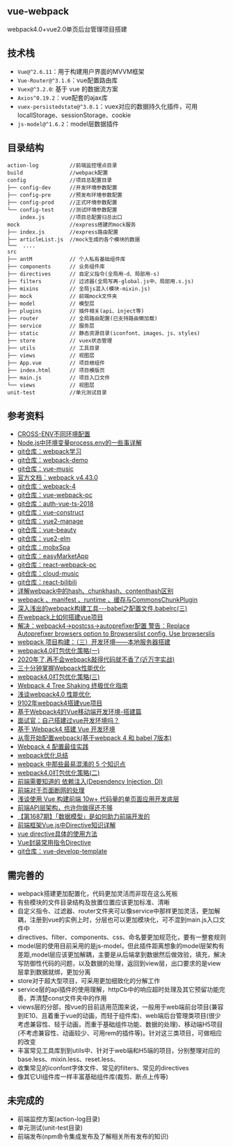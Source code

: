 ## vue-webpack
webpack4.0+vue2.0单页后台管理项目搭建

## 技术栈
- `Vue@^2.6.11`：用于构建用户界面的MVVM框架
- `Vue-Router@^3.1.6`：vue配置路由库
- `Vuex@^3.2.0`: 基于 vue 的数据流方案
- `Axios^0.19.2`：vue配套的ajax库
- `vuex-persistedstate@^3.0.1`：vuex对应的数据持久化插件，可用locallStorage、sessionStorage、cookie
- `js-model@^1.6.2`：model层数据插件

## 目录结构
```
action-log          //前端监控埋点目录
build               //webpack配置
config              //项目总配置目录
├── config-dev      //开发环境参数配置
├── config-pre      //预发布环境参数配置         
├── config-prod     //正式环境参数配置
└── config-test     //测试环境参数配置
    index.js        //项目总配置归总出口
mock                //express搭建的mock服务
├── index.js        //express路由配置
├── articleList.js  //mock生成的各个模块的数据
└──  ....           
src
├── antM            // 个人私有基础组件库
├── components      // 业务组件库
├── directives      // 自定义指令(全局用-d、局部用-s)
├── filters         // 过滤器(全局写再-global.js中、局部用.s.js)
├── mixins          // 全局js混入(模块-mixin.js)
├── mock            // 前端mock文件夹
├── model           // 模型层
├── plugins         // 插件相关(api、inject等)
├── router          // 全局路由配置(已支持路由懒加载)
├── service         // 服务层
├── static          // 静态资源目录(iconfont、images、js、styles)
├── store           // vuex状态管理
├── utils           // 工具目录
├── views           // 视图层
├── App.vue         // 项目根组件
├── index.html      // 项目模版页
├── main.js         // 项目入口文件
└── views           // 视图层
unit-test           //单元测试目录
```

## 参考资料
- [CROSS-ENV不同环境配置](https://www.cnblogs.com/wpshan/p/11119597.html)
- [Node.js中环境变量process.env的一些事详解](https://blog.csdn.net/u012971339/article/details/81876165)
- [git仓库：webpack学习](https://gitee.com/XiMoon/web_pack_learning)
- [git仓库：webpack-demo](https://gitee.com/XiMoon/webpack-demo)
- [git仓库：vue-music](https://gitee.com/XiMoon/vue-music)
- [官方文档：webpack v4.43.0](https://www.webpackjs.com/guides/)
- [git仓库：webpack-4](https://github.com/Coobug/webpack)
- [git仓库：vue-webpack-pc](https://github.com/Coobug/vue-webpack-pc)
- [git仓库：auth-vue-ts-2018](https://github.com/Coobug/auth-vue-ts-2018)
- [git仓库：vue-construct](https://github.com/Coobug/vue-construct)
- [git仓库：vue2-manage](https://github.com/Coobug/vue2-manage)
- [git仓库：vue-beauty](https://github.com/Coobug/vue-beauty)
- [git仓库：vue2-elm](https://github.com/Coobug/vue2-elm)
- [git仓库：mobxSpa](https://github.com/Coobug/mobxSpa)
- [git仓库：easyMarketApp](https://github.com/Coobug/easyMarketApp)
- [git仓库：react-webpack-pc](https://github.com/Coobug/react-webpack-pc)
- [git仓库：cloud-music](https://github.com/Coobug/cloud-music)
- [git仓库：react-bilibili](https://github.com/Coobug/react-bilibili)
- [详解webpack中的hash、chunkhash、contenthash区别](https://www.jb51.net/article/132275.htm)
- [webpack 、manifest 、runtime 、缓存与CommonsChunkPlugin](https://www.jianshu.com/p/95752b101582)
- [深入浅出的webpack构建工具---babel之配置文件.babelrc(三)](https://www.cnblogs.com/tugenhua0707/p/9452471.html)
- [在webpack上如何搭建vue项目](https://www.php.cn/js-tutorial-403721.html)
- [解决：webpack4->postcss->autoprefixer配置 警告：Replace Autoprefixer browsers option to Browserslist config. Use browserslis](https://www.cnblogs.com/alpiny/p/12496691.html)
- [webpack 项目构建：（三）开发环境——本地服务器搭建](https://segmentfault.com/a/1190000013586090)
- [webpack4.0打包优化策略(一)](https://juejin.im/post/5abbc2ca5188257ddb0fae9b#heading-0)
- [2020年了,再不会webpack敲得代码就不香了(近万字实战)](https://juejin.im/post/5de87444518825124c50cd36#heading-0)
- [三十分钟掌握Webpack性能优化](https://juejin.im/post/5b652b036fb9a04fa01d616b#heading-0)
- [webpack4.0打包优化策略(三)](https://juejin.im/post/5ac76a8f51882555677ecc06)
- [Webpack 4 Tree Shaking 终极优化指南](https://juejin.im/post/5dcec27d5188254b0147e619#heading-0)
- [浅谈webpack4.0 性能优化](https://juejin.im/post/5bf511eae51d454e243dbe55#heading-0)
- [9102年webpack4搭建vue项目](https://juejin.im/post/5c665da5f265da2dcb676cfc#heading-0)
- [基于Webpack4的Vue移动端开发环境-搭建篇](https://juejin.im/post/5df2eed351882512664b0b54#heading-0)
- [面试官：自己搭建过vue开发环境吗？](https://juejin.im/post/5cc55c336fb9a032086dd701#heading-0)
- [基于 Webpack4 搭建 Vue 开发环境](https://juejin.im/post/5bc30d5fe51d450ea1328877#heading-0)
- [从零开始配置webpack(基于webpack 4 和 babel 7版本)](https://juejin.im/post/5c947c3b6fb9a070f1257f7a#heading-0)
- [Webpack 4 配置最佳实践](https://juejin.im/post/5b304f1f51882574c72f19b0#heading-1)
- [webpack优化总结](https://www.cnblogs.com/mengff/p/9717193.html)
- [webpack 中那些最易混淆的 5 个知识点](https://juejin.im/post/5cede821f265da1bbd4b5630)
- [webpack4.0打包优化策略(二)](https://juejin.im/post/5ac769e7f265da237b225490#heading-0)
- [前端需要知道的 依赖注入(Dependency Injection, DI)](http://test.imweb.io/topic/571b567505637d4c67ae3f64)
- [前端对于页面断网的处理](https://juejin.im/post/5cb6c18df265da034d2a0c37)
- [浅谈使用 Vue 构建前端 10w+ 代码量的单页面应用开发底层](https://juejin.im/post/5b29c3bde51d45588d4d7110)
- [前端API层架构，也许你做得还不够](https://juejin.im/post/5de7169451882512454b18d8)
- [【第1687期】「数据模型」是如何助力前端开发的](https://m.sohu.com/a/330966582_463970)
- [前端框架Vue.js中Directive知识详解](https://m.jb51.net/article/92491.htm)
- [vue directive具体的使用方法](https://www.cnblogs.com/heyinwangchuan/p/7905286.html)
- [Vue封装常用指令Directive](https://blog.csdn.net/weixin_30299709/article/details/94873323)
- [git仓库：vue-develop-template](https://github.com/PerseveranceZ/vue-develop-template)


## 需完善的
- webpack搭建更加配置化，代码更加灵活而非现在这么死板
- 有些模块的文件目录结构及放置位置应该更加标准、清晰
- 自定义指令、过滤器、router文件夹可以像service中那样更加灵活，更加解耦，注册到vue的实例上时，分层也可以更加模块化，可不混到main.js入口文件中
- directives、filter、components、css、命名要更加规范化，要有一整套规则
- model层的使用目前采用的是js-model，但此插件距离想象的model层架构有差距,model层应该更加解耦，主要是从后端拿到数据然后做效验，填充，解决写防御性代码的问题，以及数据的处理，返回到view层，出口要求的是view层拿到数据就绑，更加分离
- store对于超大型项目，可采用更加细致化的分解工作
- service层的api插件的使用理解，httpCb中的响应超时处理及其它预留功能完善，弄清楚const文件夹中的作用
- views层的分部，按vue的目前适用范围来说，一般用于web端前台项目(兼容到IE10、且着重于vue的动画，而轻于组件库)、web端后台管理类项目(很少考虑兼容性、轻于动画，而重于基础组件功能、数据的处理)、移动端H5项目(不考虑兼容性、动画较少、可用rem的插件等)。针对这三类项目，可做相应的改变
- 丰富常见工具库到到utils中、针对于web端和H5端的项目，分别整理对应的base.less、mixin.less、reset.less、
- 收集常见的iconfont字体文件、常见的filters、常见的directives
- 像其它UI组件库一样丰富基础组件库(裁剪、断点上传等)


## 未完成的
- 前端监控方案(action-log目录)
- 单元测试(unit-test目录)
- 前端发布(npm命令集成发布及了解相关所有发布的知识)





